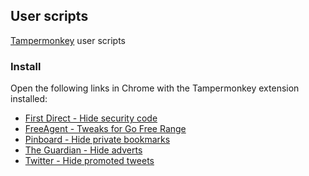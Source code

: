 ## User scripts

[Tampermonkey](https://www.tampermonkey.net/) user scripts

### Install

Open the following links in Chrome with the Tampermonkey extension installed:

* [First Direct - Hide security code](https://cdn.jsdelivr.net/gh/floehopper/user-scripts/First%20Direct%20-%20Hide%20security%20code%20help.user.js)
* [FreeAgent - Tweaks for Go Free Range](https://cdn.jsdelivr.net/gh/floehopper/user-scripts/FreeAgent%20-%20Tweaks%20for%20Go%20Free%20Range.user.js)
* [Pinboard - Hide private bookmarks](https://cdn.jsdelivr.net/gh/floehopper/user-scripts/Pinboard%20-%20Hide%20private%20bookmarks.user.js)
* [The Guardian - Hide adverts](https://cdn.jsdelivr.net/gh/floehopper/user-scripts/The%20Guardian%20-%20Hide%20adverts.user.js)
* [Twitter - Hide promoted tweets](https://cdn.jsdelivr.net/gh/floehopper/user-scripts/Twitter%20-%20Hide%20promoted%20tweets.user.js)
